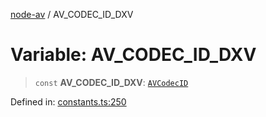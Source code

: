 [node-av](../globals.md) / AV\_CODEC\_ID\_DXV

# Variable: AV\_CODEC\_ID\_DXV

> `const` **AV\_CODEC\_ID\_DXV**: [`AVCodecID`](../type-aliases/AVCodecID.md)

Defined in: [constants.ts:250](https://github.com/seydx/av/blob/f8631fc881b394300b1479f511d55cf1c370a87f/src/constants/constants.ts#L250)
